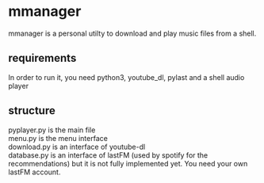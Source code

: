# mmanager

mmanager is a personal utilty to download and play music files from a shell.

## requirements

In order to run it, you need python3, youtube_dl, pylast and a shell audio player

        
## structure
pyplayer.py is the main file  
menu.py is the menu interface  
download.py is an interface of youtube-dl  
database.py is an interface of lastFM (used by spotify for the recommendations) but it is not fully implemented yet. You need your own lastFM account.  
